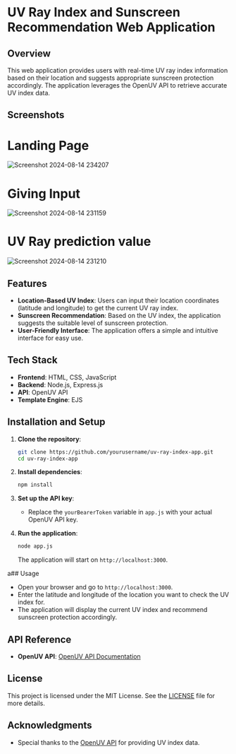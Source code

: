 # UV Ray Index and Sunscreen Recommendation Web Application

## Overview
This web application provides users with real-time UV ray index information based on their location and suggests appropriate sunscreen protection accordingly. The application leverages the OpenUV API to retrieve accurate UV index data.

## Screenshots
# Landing Page
![Screenshot 2024-08-14 234207](https://github.com/user-attachments/assets/c7e96f46-dad8-47d0-8ca0-81fd3bd91f65)

# Giving Input
![Screenshot 2024-08-14 231159](https://github.com/user-attachments/assets/98ad54eb-acf8-4fc7-9fc2-76c2619b0513)

# UV Ray prediction value
![Screenshot 2024-08-14 231210](https://github.com/user-attachments/assets/45ab9dd1-c4fa-4061-85d6-0f64d6d9bfff)



## Features
- **Location-Based UV Index**: Users can input their location coordinates (latitude and longitude) to get the current UV ray index.
- **Sunscreen Recommendation**: Based on the UV index, the application suggests the suitable level of sunscreen protection.
- **User-Friendly Interface**: The application offers a simple and intuitive interface for easy use.

## Tech Stack
- **Frontend**: HTML, CSS, JavaScript
- **Backend**: Node.js, Express.js
- **API**: OpenUV API
- **Template Engine**: EJS


## Installation and Setup

1. **Clone the repository**:
   ```bash
   git clone https://github.com/yourusername/uv-ray-index-app.git
   cd uv-ray-index-app
   ```

2. **Install dependencies**:
   ```bash
   npm install
   ```

3. **Set up the API key**:
   - Replace the `yourBearerToken` variable in `app.js` with your actual OpenUV API key.

4. **Run the application**:
   ```bash
   node app.js
   ```
   The application will start on `http://localhost:3000`.

a## Usage

- Open your browser and go to `http://localhost:3000`.
- Enter the latitude and longitude of the location you want to check the UV index for.
- The application will display the current UV index and recommend sunscreen protection accordingly.


## API Reference
- **OpenUV API**: [OpenUV API Documentation](https://www.openuv.io/)

## License
This project is licensed under the MIT License. See the [LICENSE](LICENSE) file for more details.

## Acknowledgments
- Special thanks to the [OpenUV API](https://www.openuv.io/) for providing UV index data.

 
